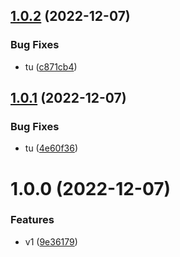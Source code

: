 ## [1.0.2](https://github.com/maxgfr/gaussian-helper/compare/v1.0.1...v1.0.2) (2022-12-07)


### Bug Fixes

* tu ([c871cb4](https://github.com/maxgfr/gaussian-helper/commit/c871cb40c8c121808cbf2e1d7d6f02fec6d23504))

## [1.0.1](https://github.com/maxgfr/gaussian-helper/compare/v1.0.0...v1.0.1) (2022-12-07)


### Bug Fixes

* tu ([4e60f36](https://github.com/maxgfr/gaussian-helper/commit/4e60f361dd646b6cdaaeb49db07cc5e3d13d7523))

# 1.0.0 (2022-12-07)


### Features

* v1 ([9e36179](https://github.com/maxgfr/gaussian-helper/commit/9e361796a86d991598065fca3e47bbf4c8d58ab2))
